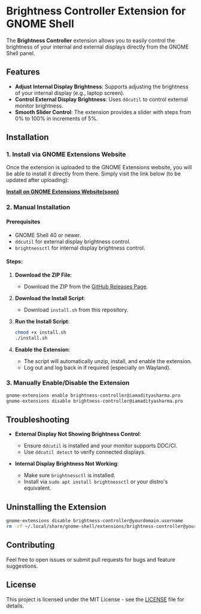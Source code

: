 # Brightness Controller Extension for GNOME Shell

The **Brightness Controller** extension allows you to easily control the brightness of your internal and external displays directly from the GNOME Shell panel.

## Features

* **Adjust Internal Display Brightness**: Supports adjusting the brightness of your internal display (e.g., laptop screen).
* **Control External Display Brightness**: Uses `ddcutil` to control external monitor brightness.
* **Smooth Slider Control**: The extension provides a slider with steps from 0% to 100% in increments of 5%.

## Installation

### 1. Install via GNOME Extensions Website

Once the extension is uploaded to the GNOME Extensions website, you will be able to install it directly from there. Simply visit the link below (to be updated after uploading):

[**Install on GNOME Extensions Website(soon)**](#)

### 2. Manual Installation

#### Prerequisites

* GNOME Shell 40 or newer.
* `ddcutil` for external display brightness control.
* `brightnessctl` for internal display brightness control.

#### Steps:

1. **Download the ZIP File**:

   * Download the ZIP from the [GitHub Releases Page](https://github.com/iamadityasharma.pro/brightness-controller/releases).

2. **Download the Install Script**:

   * Download `install.sh` from this repository.

3. **Run the Install Script**:

   ```bash
   chmod +x install.sh
   ./install.sh
   ```

4. **Enable the Extension**:

   * The script will automatically unzip, install, and enable the extension.
   * Log out and log back in if required (especially on Wayland).

### 3. Manually Enable/Disable the Extension

```bash
gnome-extensions enable brightness-controller@iamadityasharma.pro
gnome-extensions disable brightness-controller@iamadityasharma.pro
```

## Troubleshooting

* **External Display Not Showing Brightness Control**:

  * Ensure `ddcutil` is installed and your monitor supports DDC/CI.
  * Use `ddcutil detect` to verify connected displays.

* **Internal Display Brightness Not Working**:

  * Make sure `brightnessctl` is installed.
  * Install via `sudo apt install brightnessctl` or your distro's equivalent.

## Uninstalling the Extension

```bash
gnome-extensions disable brightness-controller@yourdomain.username
rm -rf ~/.local/share/gnome-shell/extensions/brightness-controller@yourdomain.username
```

## Contributing

Feel free to open issues or submit pull requests for bugs and feature suggestions.

## License

This project is licensed under the MIT License - see the [LICENSE](LICENSE) file for details.
